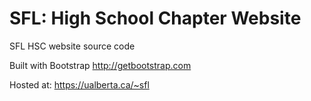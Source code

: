 # SFL: High School Chapter Website
SFL HSC website source code

Built with Bootstrap
http://getbootstrap.com

Hosted at:
https://ualberta.ca/~sfl
